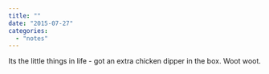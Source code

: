 ```yaml
---
title: ""
date: "2015-07-27"
categories: 
  - "notes"
---
```


Its the little things in life - got an extra chicken dipper in the box. Woot woot.
